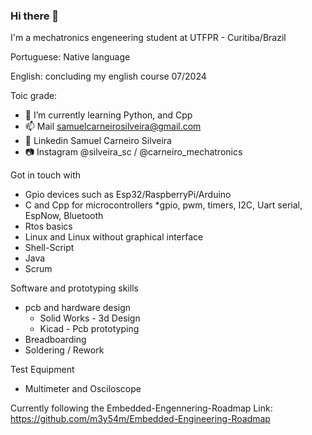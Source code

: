 ### Hi there 👋

I'm a mechatronics engeneering student at UTFPR - Curitiba/Brazil

Portuguese: Native language

English: concluding my english course 07/2024

Toic grade:  

- 🌱 I’m currently learning Python, and Cpp
- 📫 Mail samuelcarneirosilveira@gmail.com 
- 🔗 Linkedin Samuel Carneiro Silveira
- 📷 Instagram @silveira_sc / @carneiro_mechatronics  

Got in touch with
* Gpio devices such as Esp32/RaspberryPi/Arduino
* C and Cpp for microcontrollers
   *gpio, pwm, timers, I2C, Uart serial, EspNow, Bluetooth
* Rtos basics
* Linux and Linux without graphical interface
* Shell-Script
* Java
* Scrum

Software and prototyping skills
* pcb and hardware design 
   * Solid Works - 3d Design
   * Kicad - Pcb prototyping
* Breadboarding
* Soldering / Rework

Test Equipment
* Multimeter and Osciloscope

Currently following the Embedded-Engennering-Roadmap
Link: https://github.com/m3y54m/Embedded-Engineering-Roadmap

